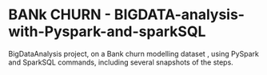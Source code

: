 # BANk CHURN - BIGDATA-analysis-with-Pyspark-and-sparkSQL
BigDataAnalysis project, on a Bank churn modelling dataset , using PySpark and SparkSQL commands, including several snapshots of the steps.
